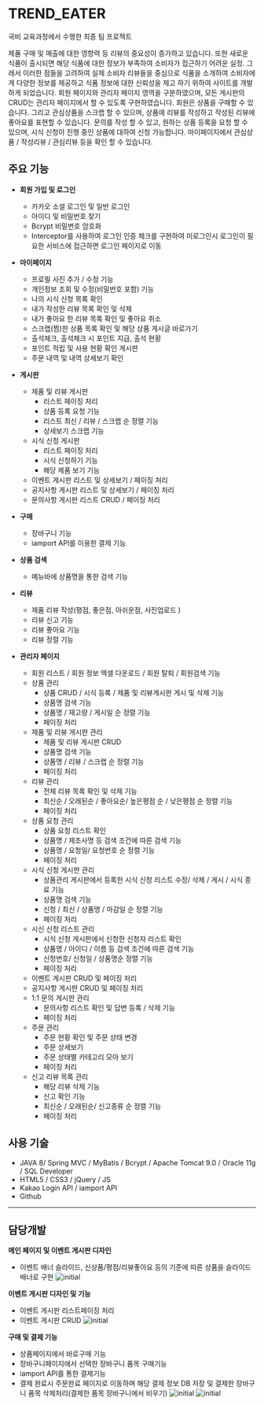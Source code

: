 # TREND_EATER

국비 교육과정에서 수행한 최종 팀 프로젝트

제품 구매 및 매출에 대한 영향력 등 리뷰의 중요성이 증가하고 있습니다. 
또한 새로운 식품이 출시되면 해당 식품에 대한 정보가 부족하여 소비자가 접근하기 어려운 실정.
그래서 이러한 점들을 고려하여 실제 소비자 리뷰들을 중심으로 식품을 소개하여 소비자에게 다양한 정보를 제공하고 식품 정보에 대한 신뢰성을 제고 하기 위하여 사이트를 개발하게 되었습니다.
회원 페이지와 관리자 페이지 영역을 구분하였으며, 모든 게시판의 CRUD는 관리자 페이지에서 할 수 있도록 구현하였습니다.
회원은 상품을 구매할 수 있습니다. 그리고 관심상품을 스크랩 할 수 있으며, 상품에 리뷰를 작성하고  작성된 리뷰에 좋아요를 표현할 수 있습니다. 문의를 작성 할 수 있고, 원하는 상품 등록을 요청 할 수 있으며, 시식 신청이 진행 중인 상품에 대하여 신청 가능합니다.
마이페이지에서 관심상품 / 작성리뷰 / 관심리뷰 등을 확인 할 수 있습니다.

## 주요 기능

- **회원 가입 및 로그인**
    - 카카오 소셜 로그인 및 일반 로그인
    - 아이디 및 비밀번호 찾기
    - Bcrypt 비밀번호 암호화
    - Interceptor를 사용하여 로그인 인증 체크를 구현하여 미로그인시 로그인이 필요한 서비스에 접근하면 로그인 페이지로 이동

- **마이페이지**
    - 프로필 사진 추가 / 수정 기능
    - 개인정보 조회 및 수정(비밀번호 포함) 기능
    - 나의 시식 신청 목록 확인
    - 내가 작성한 리뷰 목록 확인 및 삭제
    - 내가 좋아요 한 리뷰 목록 확인 및 좋아요 취소
    - 스크랩(찜)한 상품 목록 확인 및 해당 상품 게시글 바로가기
    - 출석체크, 출석체크 시 포인트 지급, 출석 현황
    - 포인트 적립 및 사용 현황 확인 게시판
    - 주문 내역 및 내역 상세보기 확인

- **게시판**
    - 제품 및 리뷰 게시판
        - 리스트 페이징 처리
        - 상품 등록 요청 기능
        - 리스트 최신 / 리뷰 / 스크랩 순 정렬 기능
        - 상세보기 스크랩 기능
    - 시식 신청 게시판
        - 리스트 페이징 처리
        - 시식 신청하기 기능
        - 해당 제품 보기 기능
    - 이벤트 게시판 리스트 및 상세보기 / 페이징 처리
    - 공지사항 게시판 리스트 및 상세보기 / 페이징 처리
    - 문의사항 게시판 리스트 CRUD / 페이징 처리

- **구매**
    - 장바구니 기능
    - iamport API를 이용한 결제 기능

- **상품 검색**
    - 메뉴바에 상품명을 통한 검색 기능

- **리뷰**
    - 제품 리뷰 작성(평점, 좋은점, 아쉬운점, 사진업로드 )
    - 리뷰 신고 기능
    - 리뷰 좋아요 기능
    - 리뷰 정렬 기능

- **관리자 페이지**
    - 회원 리스트 / 회원 정보 엑셀 다운로드 / 회원 탈퇴 / 회원검색 기능
    - 상품 관리
        - 상품 CRUD / 시식 등록  / 제품 및 리뷰게시판 게시 및 삭제 기능
        - 상품명 검색 기능
        - 상품명 / 재고량 / 게시일 순 정렬 기능
        - 페이징 처리
    - 제품 및 리뷰 게시판 관리
        - 제품 및 리뷰 게시판 CRUD
        - 상품명 검색 기능
        - 상품명 / 리뷰 / 스크랩 순 정렬 기능
        - 페이징 처리
    - 리뷰 관리
        - 전체 리뷰 목록 확인 및 삭제 기능
        - 최신순 / 오래된순 / 좋아요순/ 높은평점 순 / 낮은평점 순 정렬 기능
        - 페이징 처리
    - 상품 요청 관리
        - 상품 요청 리스트 확인
        - 상품명 / 제조사명 등 검색 조건에 따른 검색 기능
        - 상품명 / 요청일/ 요청번호 순 정렬 기능
        - 페이징 처리
    - 시식 신청 게시판 관리
        - 상품관리 게시판에서 등록한 시식 신청 리스트 수정/ 삭제 / 게시 / 시식 종료 기능
        - 상품명 검색 기능
        - 신청 / 최신 / 상품명 / 마감일 순 정렬 기능
        - 페이징 처리
    - 시신 신청 리스트 관리
        - 시식 신청 게시판에서 신청한 신청자 리스트 확인
        - 상품명 / 아이디 / 이름 등 검색 조건에 따른 검색 기능
        - 신청번호/ 신청일 / 상품명순 정렬 기능
        - 페이징 처리
    - 이벤트 게시판  CRUD 및 페이징 처리
    - 공지사항 게시판 CRUD 및 페이징 처리
    - 1:1 문의 게시판 관리
        - 문의사항 리스트 확인 및 답변 등록 / 삭제 기능
        - 페이징 처리
    - 주문 관리
        - 주문 현황 확인 및 주문 상태 변경
        - 주문 상세보기
        - 주문 상태별 카테고리 모아 보기
        - 페이징 처리
    - 신고 리뷰 목록 관리
        - 해당 리뷰 삭제 기능
        - 신고 확인 기능
        - 최신순 / 오래된순/ 신고종류 순 정렬 기능
        - 페이징 처리


## 사용 기술

- JAVA 8/ Spring MVC / MyBatis / Bcrypt / Apache Tomcat 9.0 / Oracle 11g / SQL Developer
- HTML5 / CSS3 / jQuery / JS
- Kakao Login API / iamport API
- Github

-----------------------------------
## 담당개발 

**메인 페이지 및 이벤트 게시판 디자인**
- 이벤트 배너 슬라이드, 신상품/평점/리뷰좋아요 등의 기준에 따른 상품을 슬라이드 배너로 구현
![initial](https://i.imgur.com/1kiwpCQ.png)

**이벤트 게시판 디자인 및 기능**
- 이벤트 게시판 리스트페이징 처리
- 이벤트 게시판 CRUD 
![initial](https://i.imgur.com/fXlIIHo.png) 

**구매 및 결제 기능**
- 상품페이지에서 바로구매 기능
- 장바구니페이지에서 선택한 장바구니 품목 구매기능
- iamport API를 통한 결제기능
- 결제 완료시 주문완료 페이지로 이동하며 해당 결제 정보 DB 저장 및 결제한 장바구니 품목 삭제처리(결제한 품목 장바구니에서 비우기)
![initial](https://i.imgur.com/o8cbtzI.png)
![initial](https://i.imgur.com/jGiNF12.png)
